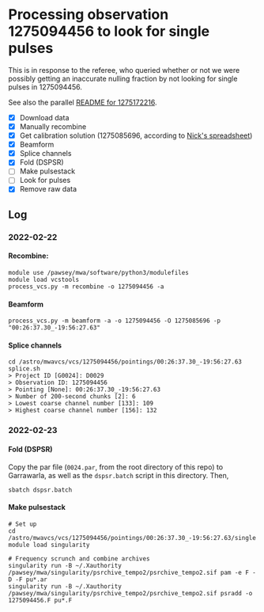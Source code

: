 # Processing observation 1275094456 to look for single pulses

This is in response to the referee, who queried whether or not we were possibly getting an inaccurate nulling fraction by not looking for single pulses in 1275094456.

See also the parallel [README for 1275172216](../1275172216/README.md).

* [x] Download data
* [x] Manually recombine
* [x] Get calibration solution (1275085696, according to [Nick's spreadsheet](https://docs.google.com/spreadsheets/d/16bHhlqrGllyq_PD3Fb717MJfGCB1JFrUt2Ra2vPpWQE/edit#gid=0))
* [x] Beamform
* [x] Splice channels
* [x] Fold (DSPSR)
* [ ] Make pulsestack
* [ ] Look for pulses
* [x] Remove raw data

## Log

### 2022-02-22

#### Recombine:
```
module use /pawsey/mwa/software/python3/modulefiles
module load vcstools
process_vcs.py -m recombine -o 1275094456 -a
```

#### Beamform
```
process_vcs.py -m beamform -a -o 1275094456 -O 1275085696 -p "00:26:37.30_-19:56:27.63"
```

#### Splice channels
```
cd /astro/mwavcs/vcs/1275094456/pointings/00:26:37.30_-19:56:27.63
splice.sh
> Project ID [G0024]: D0029
> Observation ID: 1275094456
> Pointing [None]: 00:26:37.30_-19:56:27.63
> Number of 200-second chunks [2]: 6
> Lowest coarse channel number [133]: 109
> Highest coarse channel number [156]: 132
```

### 2022-02-23

#### Fold (DSPSR)
Copy the par file (`0024.par`, from the root directory of this repo) to Garrawarla, as well as the `dspsr.batch` script in this directory.
Then,
```
sbatch dspsr.batch
```
#### Make pulsestack
```
# Set up
cd /astro/mwavcs/vcs/1275094456/pointings/00:26:37.30_-19:56:27.63/single
module load singularity

# Frequency scrunch and combine archives
singularity run -B ~/.Xauthority /pawsey/mwa/singularity/psrchive_tempo2/psrchive_tempo2.sif pam -e F -D -F pu*.ar
singularity run -B ~/.Xauthority /pawsey/mwa/singularity/psrchive_tempo2/psrchive_tempo2.sif psradd -o 1275094456.F pu*.F
```
